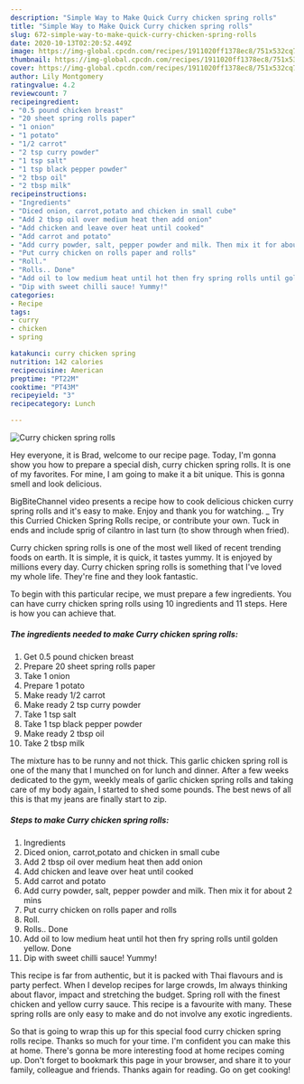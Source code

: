 ```yaml
---
description: "Simple Way to Make Quick Curry chicken spring rolls"
title: "Simple Way to Make Quick Curry chicken spring rolls"
slug: 672-simple-way-to-make-quick-curry-chicken-spring-rolls
date: 2020-10-13T02:20:52.449Z
image: https://img-global.cpcdn.com/recipes/1911020ff1378ec8/751x532cq70/curry-chicken-spring-rolls-recipe-main-photo.jpg
thumbnail: https://img-global.cpcdn.com/recipes/1911020ff1378ec8/751x532cq70/curry-chicken-spring-rolls-recipe-main-photo.jpg
cover: https://img-global.cpcdn.com/recipes/1911020ff1378ec8/751x532cq70/curry-chicken-spring-rolls-recipe-main-photo.jpg
author: Lily Montgomery
ratingvalue: 4.2
reviewcount: 7
recipeingredient:
- "0.5 pound chicken breast"
- "20 sheet spring rolls paper"
- "1 onion"
- "1 potato"
- "1/2 carrot"
- "2 tsp curry powder"
- "1 tsp salt"
- "1 tsp black pepper powder"
- "2 tbsp oil"
- "2 tbsp milk"
recipeinstructions:
- "Ingredients"
- "Diced onion, carrot,potato and chicken in small cube"
- "Add 2 tbsp oil over medium heat then add onion"
- "Add chicken and leave over heat until cooked"
- "Add carrot and potato"
- "Add curry powder, salt, pepper powder and milk. Then mix it for about 2 mins"
- "Put curry chicken on rolls paper and rolls"
- "Roll."
- "Rolls.. Done"
- "Add oil to low medium heat until hot then fry spring rolls until golden yellow. Done"
- "Dip with sweet chilli sauce! Yummy!"
categories:
- Recipe
tags:
- curry
- chicken
- spring

katakunci: curry chicken spring 
nutrition: 142 calories
recipecuisine: American
preptime: "PT22M"
cooktime: "PT43M"
recipeyield: "3"
recipecategory: Lunch

---
```



![Curry chicken spring rolls](https://img-global.cpcdn.com/recipes/1911020ff1378ec8/751x532cq70/curry-chicken-spring-rolls-recipe-main-photo.jpg)

Hey everyone, it is Brad, welcome to our recipe page. Today, I'm gonna show you how to prepare a special dish, curry chicken spring rolls. It is one of my favorites. For mine, I am going to make it a bit unique. This is gonna smell and look delicious.

BigBiteChannel video presents a recipe how to cook delicious chicken curry spring rolls and it&#39;s easy to make. Enjoy and thank you for watching. _ Try this Curried Chicken Spring Rolls recipe, or contribute your own. Tuck in ends and include sprig of cilantro in last turn (to show through when fried).

Curry chicken spring rolls is one of the most well liked of recent trending foods on earth. It is simple, it is quick, it tastes yummy. It is enjoyed by millions every day. Curry chicken spring rolls is something that I've loved my whole life. They're fine and they look fantastic.


To begin with this particular recipe, we must prepare a few ingredients. You can have curry chicken spring rolls using 10 ingredients and 11 steps. Here is how you can achieve that.

<!--inarticleads1-->

##### The ingredients needed to make Curry chicken spring rolls:

1. Get 0.5 pound chicken breast
1. Prepare 20 sheet spring rolls paper
1. Take 1 onion
1. Prepare 1 potato
1. Make ready 1/2 carrot
1. Make ready 2 tsp curry powder
1. Take 1 tsp salt
1. Take 1 tsp black pepper powder
1. Make ready 2 tbsp oil
1. Take 2 tbsp milk


The mixture has to be runny and not thick. This garlic chicken spring roll is one of the many that I munched on for lunch and dinner. After a few weeks dedicated to the gym, weekly meals of garlic chicken spring rolls and taking care of my body again, I started to shed some pounds. The best news of all this is that my jeans are finally start to zip. 

<!--inarticleads2-->

##### Steps to make Curry chicken spring rolls:

1. Ingredients
1. Diced onion, carrot,potato and chicken in small cube
1. Add 2 tbsp oil over medium heat then add onion
1. Add chicken and leave over heat until cooked
1. Add carrot and potato
1. Add curry powder, salt, pepper powder and milk. Then mix it for about 2 mins
1. Put curry chicken on rolls paper and rolls
1. Roll.
1. Rolls.. Done
1. Add oil to low medium heat until hot then fry spring rolls until golden yellow. Done
1. Dip with sweet chilli sauce! Yummy!


This recipe is far from authentic, but it is packed with Thai flavours and is party perfect. When I develop recipes for large crowds, Im always thinking about flavor, impact and stretching the budget. Spring roll with the finest chicken and yellow curry sauce. This recipe is a favourite with many. These spring rolls are only easy to make and do not involve any exotic ingredients. 

So that is going to wrap this up for this special food curry chicken spring rolls recipe. Thanks so much for your time. I'm confident you can make this at home. There's gonna be more interesting food at home recipes coming up. Don't forget to bookmark this page in your browser, and share it to your family, colleague and friends. Thanks again for reading. Go on get cooking!
